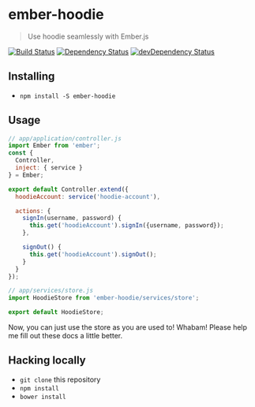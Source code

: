 # ember-hoodie

> Use hoodie seamlessly with Ember.js

[![Build Status](https://travis-ci.org/hoodiehq/ember-hoodie.svg?branch=master)](https://travis-ci.org/hoodiehq/ember-hoodie)
[![Dependency Status](https://david-dm.org/hoodiehq/ember-hoodie.svg)](https://david-dm.org/hoodiehq/ember-hoodie)
[![devDependency Status](https://david-dm.org/hoodiehq/ember-hoodie/dev-status.svg)](https://david-dm.org/hoodiehq/ember-hoodie#info=devDependencies)

## Installing

* `npm install -S ember-hoodie`

## Usage

```js
// app/application/controller.js
import Ember from 'ember';
const {
  Controller,
  inject: { service }
} = Ember;

export default Controller.extend({
  hoodieAccount: service('hoodie-account'),

  actions: {
    signIn(username, password) {
      this.get('hoodieAccount').signIn({username, password});
    },

    signOut() {
      this.get('hoodieAccount').signOut();
    }
  }
});
```

```js
// app/services/store.js
import HoodieStore from 'ember-hoodie/services/store';

export default HoodieStore;
```

Now, you can just use the store as you are used to! Whabam! Please help
me fill out these docs a little better.

## Hacking locally

* `git clone` this repository
* `npm install`
* `bower install`
